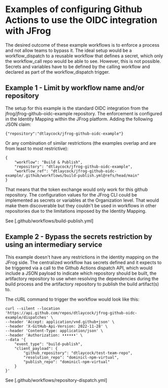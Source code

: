 # Examples of configuring Github Actions to use the OIDC integration with JFrog

The desired outcome of these example workflows is to enforce a process and not allow teams to bypass it. The ideal setup would be a workflow_dispatch to a reusable workflow that defines a secret, which only the workflow_call repo would be able to see. However, this is not possible. Secrets and variables have to be defined by the calling workflow and declared as part of the workflow_dispatch trigger.

## Example 1 - Limit by workflow name and/or repository

The setup for this example is the standard OIDC integration from the jfrog/jfrog-github-oidc-example repository. The enforcement is configured in the Identity Mapping within the JFrog platform. Adding the following JSON claim:
```
{"repository":"dtlaycock/jfrog-github-oidc-example"}
```

Or any combination of similar restrictions (the examples overlap and are from least to most restrictive):
```
{
    "workflow": "Build & Publish",
    "repository": "dtlaycock/jfrog-github-oidc-example",
    "workflow_ref": "dtlaycock/jfrog-github-oidc-example/.github/workflows/build-publish.yml@refs/head/main"
}
```

That means that the token exchange would only work for this github repository. The configuration values for the JFrog CLI could be implemented as secrets or variables at the Organization level. That would make them discoverable but they couldn't be used in workflows in other repositories due to the limitations imposed by the Identity Mapping.

See [.github/workflows/build-publish.yml]

## Example 2 - Bypass the secrets restriction by using an intermediary service

This example doesn't have any restrictions in the identity mapping on the JFrog side. The centralized workflow has secrets defined and it expects to be triggered via a call to the Github Actions dispatch API, which would include a JSON payload to indicate which repository should be built, the artifactory repository to use when resolving the dependencies during the build process and the artifactory repository to publish the build artifact(s) to.

The cURL command to trigger the workflow would look like this:
```
curl --silent --location 'https://api.github.com/repos/dtlaycock/jfrog-github-oidc-example/dispatches' \
--header 'Accept: application/vnd.github+json' \
--header 'X-GitHub-Api-Version: 2022-11-28' \
--header 'Content-Type: application/json' \
--header 'Authorization: ••••••' \
--data '{
    "event_type": "build-publish",
    "client_payload": {
        "github_repository": "dtlaycock/test-team-repo",
        "resolution_repo": "dominicl-npm-virtual",
        "publish_repo": "dominicl-npm-virtual"
    }
}'
```

See [.github/workflows/repository-dispatch.yml]
